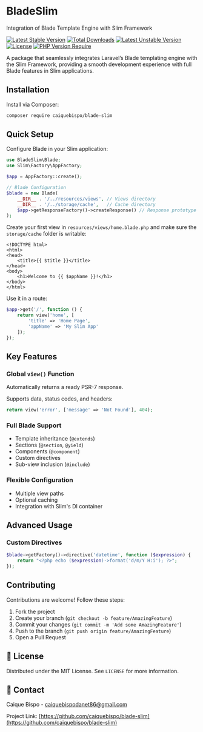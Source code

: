 # BladeSlim

Integration of Blade Template Engine with Slim Framework

[![Latest Stable Version](http://poser.pugx.org/caiquebispo/blade-slim/v)](https://packagist.org/packages/caiquebispo/blade-slim) [![Total Downloads](http://poser.pugx.org/caiquebispo/blade-slim/downloads)](https://packagist.org/packages/caiquebispo/blade-slim) [![Latest Unstable Version](http://poser.pugx.org/caiquebispo/blade-slim/v/unstable)](https://packagist.org/packages/caiquebispo/blade-slim) [![License](http://poser.pugx.org/caiquebispo/blade-slim/license)](https://packagist.org/packages/caiquebispo/blade-slim) [![PHP Version Require](http://poser.pugx.org/caiquebispo/blade-slim/require/php)](https://packagist.org/packages/caiquebispo/blade-slim)

A package that seamlessly integrates Laravel’s Blade templating engine with the Slim Framework, providing a smooth development experience with full Blade features in Slim applications.

## Installation

Install via Composer:

```bash
composer require caiquebispo/blade-slim
```

## Quick Setup

Configure Blade in your Slim application:

```php
use BladeSlim\Blade;
use Slim\Factory\AppFactory;

$app = AppFactory::create();

// Blade Configuration
$blade = new Blade(
    __DIR__ . '/../resources/views', // Views directory
    __DIR__ . '/../storage/cache',   // Cache directory
    $app->getResponseFactory()->createResponse() // Response prototype
);
```

Create your first view in `resources/views/home.blade.php` and make sure the `storage/cache` folder is writable:

```blade
<!DOCTYPE html>
<html>
<head>
    <title>{{ $title }}</title>
</head>
<body>
    <h1>Welcome to {{ $appName }}!</h1>
</body>
</html>
```

Use it in a route:

```php
$app->get('/', function () {
    return view('home', [
        'title' => 'Home Page',
        'appName' => 'My Slim App'
    ]);
});
```

## Key Features

### Global `view()` Function

Automatically returns a ready PSR-7 response.

Supports data, status codes, and headers:

```php
return view('error', ['message' => 'Not Found'], 404);
```

### Full Blade Support

- Template inheritance (`@extends`)
- Sections (`@section`, `@yield`)
- Components (`@component`)
- Custom directives
- Sub-view inclusion (`@include`)

### Flexible Configuration

- Multiple view paths
- Optional caching
- Integration with Slim's DI container

## Advanced Usage

### Custom Directives

```php
$blade->getFactory()->directive('datetime', function ($expression) {
    return "<?php echo ($expression)->format('d/m/Y H:i'); ?>";
});
```

## Contributing

Contributions are welcome! Follow these steps:

1. Fork the project
2. Create your branch (`git checkout -b feature/AmazingFeature`)
3. Commit your changes (`git commit -m 'Add some AmazingFeature'`)
4. Push to the branch (`git push origin feature/AmazingFeature`)
5. Open a Pull Request

## 📄 License

Distributed under the MIT License. See `LICENSE` for more information.

## 📧 Contact

Caique Bispo - caiquebispodanet86@gmail.com

Project Link: [https://github.com/caiquebispo/blade-slim](https://github.com/caiquebispo/blade-slim)
